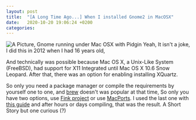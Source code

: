 ```yaml
---
layout: post
title:  "[A Long Time Ago...] When I installed Gnome2 in MacOSX"
date:   2020-10-20 19:06:24 +0200
categories: 
---
```


![ A Picture, Gnome running under Mac OSX with Pidgin]({{site.baseurl}}/assets/img/Gnome2inMacOSX.jpg)
Yeah, It isn't a joke, I did this in 2012 when I had 16 years old,

And technically was possible because Mac OS X, a Unix-Like System (FreeBSD), had support for X11 Integrated until Mac OS X 10.6 Snow Leopard. After that, there was an option for enabling installing XQuartz.

So only you need a package manager or compile the requirements by yourself one to one, and [brew](https://en.wikipedia.org/wiki/Homebrew_(package_manager)) doesn't was popular at that time, So only you have two options, use [Fink project](https://www.finkproject.org/) or use [MacPorts](https://www.macports.org/).
I used the last one with [this guide](https://trac.macports.org/wiki/GNOME) and after hours or days compiling, that was the result.
A Short Story but one curious (?)
